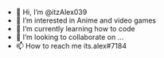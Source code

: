 - 👋 Hi, I’m @itzAlex039
- 👀 I’m interested in Anime and video games
- 🌱 I’m currently learning how to code
- 💞️ I’m looking to collaborate on ...
- 📫 How to reach me its.alex#7184

<!---
itzAlex039/itzAlex039 is a ✨ special ✨ repository because its `README.md` (this file) appears on your GitHub profile.
You can click the Preview link to take a look at your changes.
--->
